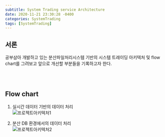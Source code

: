 ```yaml
---
subtitle: System Trading service Architecture
date: 2020-11-21 23:30:28 -0400
categories: SystemTrading 
tags: [SystemTrading]
---
```


## 서론
공부삼아 개발하고 있는 분산파일처리시스템 기반의 시스템 트레이딩 아키텍처 및 flow chart를 그려보고 앞으로 개선할 부분들을 기록하고자 한다.

<br><br>

## Flow chart

1. 실시간 데이터 기반의 데이터 처리 <br>
![프로젝트아키텍처1](https://junstar17.github.io/img/프로젝트아키텍처1.jpg)


2. 분산 DB 환경에서의 데이터 처리<br>
![프로젝트아키텍처2](https://junstar17.github.io/img/프로젝트아키텍처2.jpg)





